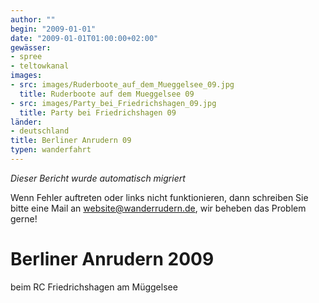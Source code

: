 ```yaml
---
author: ""
begin: "2009-01-01"
date: "2009-01-01T01:00:00+02:00"
gewässer: 
- spree
- teltowkanal
images:
- src: images/Ruderboote_auf_dem_Mueggelsee_09.jpg
  title: Ruderboote auf dem Mueggelsee 09
- src: images/Party_bei_Friedrichshagen_09.jpg
  title: Party bei Friedrichshagen 09
länder: 
- deutschland
title: Berliner Anrudern 09
typen: wanderfahrt
---
```



*Dieser Bericht wurde automatisch migriert*

Wenn Fehler auftreten oder links nicht funktionieren, dann schreiben Sie bitte eine Mail an website@wanderrudern.de, wir beheben das Problem gerne!



# Berliner Anrudern 2009


beim RC Friedrichshagen am Müggelsee

